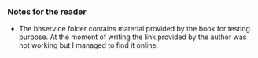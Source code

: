 ### Notes for the reader
- The bhservice folder contains material provided by the book for testing purpose. At the moment of writing the link provided by the author was not working but I managed to find it online.
